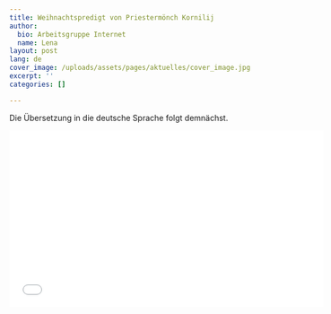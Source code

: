 ```yaml
---
title: Weihnachtspredigt von Priestermönch Kornilij
author:
  bio: Arbeitsgruppe Internet
  name: Lena
layout: post
lang: de
cover_image: /uploads/assets/pages/aktuelles/cover_image.jpg
excerpt: ''
categories: []

---
```

Die Übersetzung in die deutsche Sprache folgt demnächst.

<iframe width="560" height="315" src="[https://www.youtube.com/embed/8EUV-EcIyXw](https://www.youtube.com/embed/8EUV-EcIyXw "https://www.youtube.com/embed/8EUV-EcIyXw")" frameborder="0" allow="accelerometer; autoplay; encrypted-media; gyroscope; picture-in-picture" allowfullscreen></iframe>
